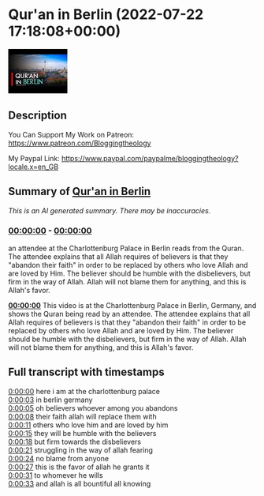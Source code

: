 # Qur'an in Berlin (2022-07-22 17:18:08+00:00)

![alt Qur'an in Berlin](ZCfwDGDfWtg.jpg "Qur'an in Berlin")

## Description

You Can Support My Work on Patreon:
https://www.patreon.com/Bloggingtheology

My Paypal Link: 
https://www.paypal.com/paypalme/bloggingtheology?locale.x=en_GB

## Summary of [Qur'an in Berlin](https://www.youtube.com/watch?v=ZCfwDGDfWtg)


*This is an AI generated summary. There may be inaccuracies. [](/)*

### [00:00:00](https://www.youtube.com/watch?v=ZCfwDGDfWtg&t=0) - [00:00:00](https://www.youtube.com/watch?v=ZCfwDGDfWtg&t=0)

 an attendee at the Charlottenburg Palace in Berlin reads from the Quran. The attendee explains that all Allah requires of believers is that they "abandon their faith" in order to be replaced by others who love Allah and are loved by Him. The believer should be humble with the disbelievers, but firm in the way of Allah. Allah will not blame them for anything, and this is Allah's favor.

**[00:00:00](https://www.youtube.com/watch?v=ZCfwDGDfWtg&t=0)** This video is at the Charlottenburg Palace in Berlin, Germany, and shows the Quran being read by an attendee. The attendee explains that all Allah requires of believers is that they "abandon their faith" in order to be replaced by others who love Allah and are loved by Him. The believer should be humble with the disbelievers, but firm in the way of Allah. Allah will not blame them for anything, and this is Allah's favor.

## Full transcript with timestamps

[0:00:00](https://youtu.be/ZCfwDGDfWtg?t=0) here i am at the charlottenburg palace  
[0:00:03](https://youtu.be/ZCfwDGDfWtg?t=3) in berlin germany  
[0:00:05](https://youtu.be/ZCfwDGDfWtg?t=5) oh believers whoever among you abandons  
[0:00:08](https://youtu.be/ZCfwDGDfWtg?t=8) their faith allah will replace them with  
[0:00:11](https://youtu.be/ZCfwDGDfWtg?t=11) others who love him and are loved by him  
[0:00:15](https://youtu.be/ZCfwDGDfWtg?t=15) they will be humble with the believers  
[0:00:18](https://youtu.be/ZCfwDGDfWtg?t=18) but firm towards the disbelievers  
[0:00:21](https://youtu.be/ZCfwDGDfWtg?t=21) struggling in the way of allah fearing  
[0:00:24](https://youtu.be/ZCfwDGDfWtg?t=24) no blame from anyone  
[0:00:27](https://youtu.be/ZCfwDGDfWtg?t=27) this is the favor of allah he grants it  
[0:00:31](https://youtu.be/ZCfwDGDfWtg?t=31) to whomever he wills  
[0:00:33](https://youtu.be/ZCfwDGDfWtg?t=33) and allah is all bountiful all knowing  
